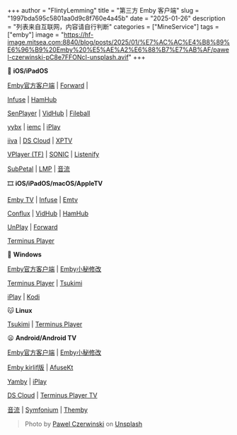 +++
author = "FlintyLemming"
title = "第三方 Emby 客户端"
slug = "1997bda595c5801aa0d9c8f760e4a45b"
date = "2025-01-26"
description = "列表来自互联网，内容请自行判断"
categories = ["MineService"]
tags = ["emby"]
image = "https://hf-image.mitsea.com:8840/blog/posts/2025/01/%E7%AC%AC%E4%B8%89%E6%96%B9%20Emby%20%E5%AE%A2%E6%88%B7%E7%AB%AF/pawel-czerwinski-pC8e7FFONcI-unsplash.avif"
+++

🔗 **iOS/iPadOS**

[Emby官方客户端](https://apps.apple.com/cn/app/id992180193 "Emby官方客户端") | [Forward](https://apps.apple.com/us/app/forward-新视界/id6503940939?l=zh-Hans-CN "Forward") |

[Infuse](https://apps.apple.com/cn/app/id1136220934 "Infuse") | [HamHub](https://apps.apple.com/cn/app/id6458691598 "HamHub")

[SenPlayer](https://apps.apple.com/cn/app/id6443975850 "SenPlayer") | [VidHub](https://apps.apple.com/cn/app/id1659622164 "VidHub") | [Fileball](https://apps.apple.com/cn/app/fileball/id1558391784 "Fileball")

[yybx](https://apps.apple.com/cn/app-bundle/max-yybx-iemc-tvok-foxok-yyb/id1645687971 "yybx") | [iemc](https://apps.apple.com/cn/app/id1467462861 "iemc") | [iPlay](https://t.me/iPlayClient "iPlay")

[iiva](https://apps.apple.com/hk/app/iiva/id1614231457 "iiva") | [DS Cloud](https://apps.apple.com/cn/app/ds-cloud/id590216612 "DS Cloud") | [XPTV](https://apps.apple.com/us/app/xptv/id6459409368 "XPTV")

[VPlayer (TF)](https://testflight.apple.com/join/zAFJpGzc "VPlayer (TF)") | [SONIC](https://testflight.apple.com/join/QedP1zKs "SONIC") | [Listenify](https://testflight.apple.com/join/UKtVlit2 "Listenify")

[SubPetal](https://testflight.apple.com/join/Xnhl4qiL "SubPetal") | [LMP](https://apps.apple.com/us/app/lmp-a-better-music-player/id6451009326 "LMP") | [音流](https://aqzscn.cn/archives/stream-music-versions "音流")

🎞 **iOS/iPadOS/macOS/AppleTV**

[Emby TV](https://apps.apple.com/cn/app/id992180193 "Emby TV") | [Infuse](https://apps.apple.com/cn/app/id1136220934 "Infuse") | [Emtv](https://apps.apple.com/us/app/id1671608662 "Emtv")

[Conflux](https://conflux.one/ "Conflux") | [VidHub](https://apps.apple.com/us/app/vidhub-video-library-player/id1659622164 "VidHub") | [HamHub](https://apps.apple.com/cn/app/id6458691598 "HamHub")

[UnPlay](https://apps.apple.com/app/unplay/id6450034641 "UnPlay") | [Forward](https://apps.apple.com/us/app/forward-新视界/id6503940939?l=zh-Hans-CN "Forward")

[Terminus Player](https://github.com/Terminus-Media/jellyfin-media-player "Terminus Player")

🥶 **Windows**

[Emby官方客户端](https://emby.media/download.html "Emby官方客户端") | [Emby小秘修改](https://t.me/EmbyNoisyX "Emby小秘修改")

[Terminus Player](https://github.com/Terminus-Media/jellyfin-media-player/releases "Terminus Player") | [Tsukimi](https://github.com/tsukinaha/tsukimi "Tsukimi")

[iPlay](https://t.me/iPlayClient "iPlay") | [Kodi](https://kodi.tv/ "Kodi")

😽 **Linux**

[Tsukimi](https://github.com/tsukinaha/tsukimi "Tsukimi") | [Terminus Player](https://github.com/Terminus-Media/jellyfin-media-player "Terminus Player")

😦 **Android/Android TV**

[Emby官方客户端](https://play.google.com/store/apps/details?id=com.mb.android "Emby官方客户端") | [Emby小秘修改](https://t.me/EmbyNoisyX "Emby小秘修改")

[Emby kirlif版](https://t.me/SaltSoupGarage/603 "Emby kirlif版") | [AfuseKt](https://github.com/AttemptD/AfuseKt-release/releases/ "AfuseKt")

[Yamby](https://t.me/yamby_release "Yamby") | [iPlay](https://t.me/iPlayClient "iPlay")

[DS Cloud](https://play.google.com/store/apps/details/DS_cloud?id=com.synology.dscloud "DS Cloud") | [Terminus Player TV](https://github.com/Terminus-Media/jellyfin-media-player/releases/tag/v280922-AndroidTVv1.0.0 "Terminus Player TV")

[音流](https://aqzscn.cn/archives/stream-music-versions "音流") | [Symfonium](https://symfonium.app/ "Symfonium") | [Themby](https://t.me/themby_official "Themby")

> Photo by [Pawel Czerwinski](https://unsplash.com/@pawel_czerwinski?utm_content=creditCopyText&utm_medium=referral&utm_source=unsplash) on [Unsplash](https://unsplash.com/photos/an-abstract-black-background-with-a-curved-curve-pC8e7FFONcI?utm_content=creditCopyText&utm_medium=referral&utm_source=unsplash)
      